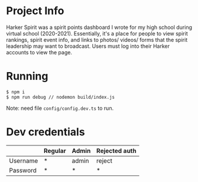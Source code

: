# Project Info
Harker Spirit was a spirit points dashboard I wrote for my high school during virtual school (2020-2021). Essentially, it's a place for people to view spirit rankings, spirit event info, and links to photos/ videos/ forms that the spirit leadership may want to broadcast. Users must log into their Harker accounts to view the page.

# Running
```
$ npm i
$ npm run debug // nodemon build/index.js
```
Note: need file `config/config.dev.ts` to run.

# Dev credentials
|          | Regular | Admin | Rejected auth |
|----------|---------|-------|---------------|
| Username | *       | admin | reject        |
| Password | *       | *     | *             |